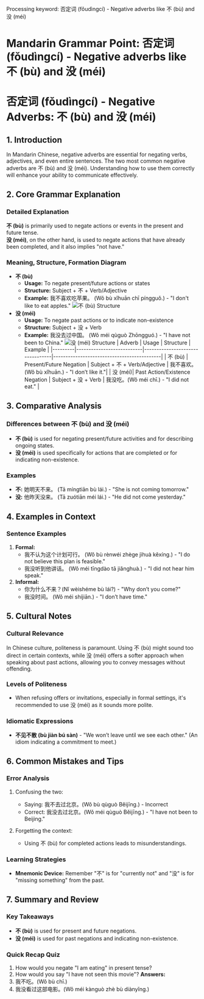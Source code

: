 Processing keyword: 否定词 (fǒudìngcí) - Negative adverbs like 不 (bù) and 没 (méi)
# Mandarin Grammar Point: 否定词 (fǒudìngcí) - Negative adverbs like 不 (bù) and 没 (méi)
# 否定词 (fǒudìngcí) - Negative Adverbs: 不 (bù) and 没 (méi)
## 1. Introduction
In Mandarin Chinese, negative adverbs are essential for negating verbs, adjectives, and even entire sentences. The two most common negative adverbs are 不 (bù) and 没 (méi). Understanding how to use them correctly will enhance your ability to communicate effectively.
## 2. Core Grammar Explanation
### Detailed Explanation
**不 (bù)** is primarily used to negate actions or events in the present and future tense.  
**没 (méi)**, on the other hand, is used to negate actions that have already been completed, and it also implies "not have."
### Meaning, Structure, Formation Diagram
- **不 (bù)**  
  - **Usage:** To negate present/future actions or states  
  - **Structure:** Subject + 不 + Verb/Adjective  
  - **Example:** 我不喜欢吃苹果。 (Wǒ bù xǐhuān chī píngguǒ.) - "I don't like to eat apples."
![不 (bù) Structure](https://example.com/bu_structure)
- **没 (méi)**  
  - **Usage:** To negate past actions or to indicate non-existence  
  - **Structure:** Subject + 没 + Verb  
  - **Example:** 我没去过中国。 (Wǒ méi qùguò Zhōngguó.) - "I have not been to China."
![没 (méi) Structure](https://example.com/mei_structure)
| Adverb  | Usage                     | Structure                       | Example                                    |
|---------|---------------------------|---------------------------------|--------------------------------------------|
| 不 (bù) | Present/Future Negation   | Subject + 不 + Verb/Adjective   | 我不喜欢。(Wǒ bù xǐhuān.) - "I don’t like it."|
| 没 (méi)| Past Action/Existence Negation | Subject + 没 + Verb             | 我没吃。(Wǒ méi chī.) - "I did not eat."  |
## 3. Comparative Analysis
### Differences between 不 (bù) and 没 (méi)
- **不 (bù)** is used for negating present/future activities and for describing ongoing states.
- **没 (méi)** is used specifically for actions that are completed or for indicating non-existence.
### Examples
- **不:** 她明天不来。 (Tā míngtiān bù lái.) - "She is not coming tomorrow."  
- **没:** 他昨天没来。 (Tā zuótiān méi lái.) - "He did not come yesterday."
## 4. Examples in Context
### Sentence Examples
1. **Formal:** 
   - 我不认为这个计划可行。 (Wǒ bù rènwéi zhège jìhuà kěxíng.) - "I do not believe this plan is feasible."
   - 我没听到他讲话。 (Wǒ méi tīngdào tā jiǎnghuà.) - "I did not hear him speak."
2. **Informal:**
   - 你为什么不来？(Nǐ wèishéme bù lái?) - "Why don’t you come?"  
   - 我没时间。 (Wǒ méi shíjiān.) - "I don’t have time."
## 5. Cultural Notes
### Cultural Relevance
In Chinese culture, politeness is paramount. Using 不 (bù) might sound too direct in certain contexts, while 没 (méi) offers a softer approach when speaking about past actions, allowing you to convey messages without offending.
### Levels of Politeness
- When refusing offers or invitations, especially in formal settings, it's recommended to use 没 (méi) as it sounds more polite.
  
### Idiomatic Expressions
- **不见不散 (bù jiàn bú sàn)** - "We won’t leave until we see each other." (An idiom indicating a commitment to meet.)
## 6. Common Mistakes and Tips
### Error Analysis
1. Confusing the two:
   - Saying: 我不去过北京。(Wǒ bù qùguò Běijīng.) - Incorrect
   - Correct: 我没去过北京。(Wǒ méi qùguò Běijīng.) - "I have not been to Beijing."
  
2. Forgetting the context:
   - Using 不 (bù) for completed actions leads to misunderstandings.
### Learning Strategies
- **Mnemonic Device:** Remember "不" is for "currently not" and "没" is for "missing something" from the past.
## 7. Summary and Review
### Key Takeaways
- **不 (bù)** is used for present and future negations.
- **没 (méi)** is used for past negations and indicating non-existence.
### Quick Recap Quiz
1. How would you negate "I am eating" in present tense?
2. How would you say "I have not seen this movie"?
**Answers:**
1. 我不吃。(Wǒ bù chī.)
2. 我没看过这部电影。(Wǒ méi kànguò zhè bù diànyǐng.)
